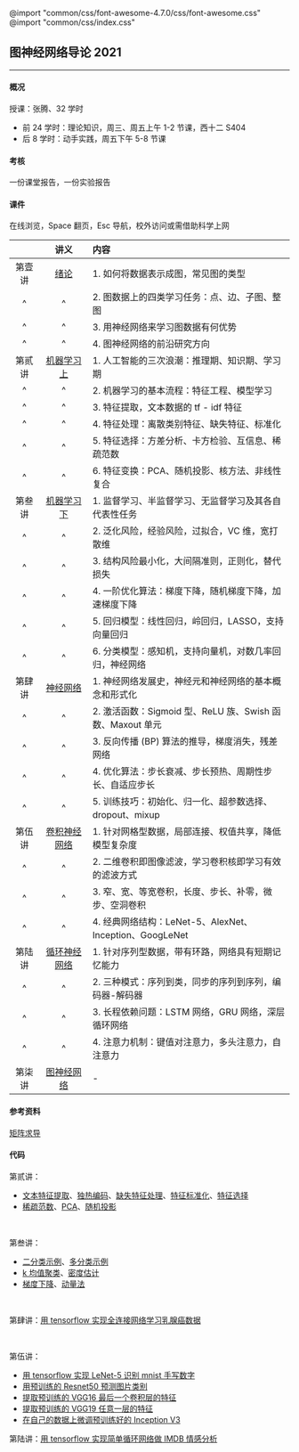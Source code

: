 @import "common/css/font-awesome-4.7.0/css/font-awesome.css"
@import "common/css/index.css"

## 图神经网络导论 2021

---

#### 概况

授课：张腾、32 学时

- 前 24 学时：理论知识，周三、周五上午 1-2 节课，西十二 S404
- 后 8 学时：动手实践，周五下午 5-8 节课

#### 考核

一份课堂报告，一份实验报告

#### 课件

在线浏览，Space 翻页，Esc 导航，校外访问或需借助科学上网

<div class="threelines outline" markdown=1>

|        |             讲义             | 内容                                                      |
| :----: | :--------------------------: | :-------------------------------------------------------- |
| 第壹讲 |     [绪论](2021/01.html)     | 1. 如何将数据表示成图，常见图的类型                       |
|   ^    |              ^               | 2. 图数据上的四类学习任务：点、边、子图、整图             |
|   ^    |              ^               | 3. 用神经网络来学习图数据有何优势                         |
|   ^    |              ^               | 4. 图神经网络的前沿研究方向                               |
| 第贰讲 | [机器学习 上](2021/02.html)  | 1. 人工智能的三次浪潮：推理期、知识期、学习期             |
|   ^    |              ^               | 2. 机器学习的基本流程：特征工程、模型学习                 |
|   ^    |              ^               | 3. 特征提取，文本数据的 tf - idf 特征                     |
|   ^    |              ^               | 4. 特征处理：离散类别特征、缺失特征、标准化               |
|   ^    |              ^               | 5. 特征选择：方差分析、卡方检验、互信息、稀疏范数         |
|   ^    |              ^               | 6. 特征变换：PCA、随机投影、核方法、非线性复合            |
| 第叁讲 | [机器学习 下](2021/03.html)  | 1. 监督学习、半监督学习、无监督学习及其各自代表性任务     |
|   ^    |              ^               | 2. 泛化风险，经验风险，过拟合，VC 维，宽打散维            |
|   ^    |              ^               | 3. 结构风险最小化，大间隔准则，正则化，替代损失           |
|   ^    |              ^               | 4. 一阶优化算法：梯度下降，随机梯度下降，加速梯度下降     |
|   ^    |              ^               | 5. 回归模型：线性回归，岭回归，LASSO，支持向量回归        |
|   ^    |              ^               | 6. 分类模型：感知机，支持向量机，对数几率回归，神经网络   |
| 第肆讲 |   [神经网络](2021/04.html)   | 1. 神经网络发展史，神经元和神经网络的基本概念和形式化     |
|   ^    |              ^               | 2. 激活函数：Sigmoid 型、ReLU 族、Swish 函数、Maxout 单元 |
|   ^    |              ^               | 3. 反向传播 (BP) 算法的推导，梯度消失，残差网络           |
|   ^    |              ^               | 4. 优化算法：步长衰减、步长预热、周期性步长、自适应步长   |
|   ^    |              ^               | 5. 训练技巧：初始化、归一化、超参数选择、dropout、mixup   |
| 第伍讲 | [卷积神经网络](2021/05.html) | 1. 针对网格型数据，局部连接、权值共享，降低模型复杂度     |
|   ^    |              ^               | 2. 二维卷积即图像滤波，学习卷积核即学习有效的滤波方式     |
|   ^    |              ^               | 3. 窄、宽、等宽卷积，长度、步长、补零，微步、空洞卷积     |
|   ^    |              ^               | 4. 经典网络结构：LeNet-5、AlexNet、Inception、GoogLeNet   |
| 第陆讲 | [循环神经网络](2021/06.html) | 1. 针对序列型数据，带有环路，网络具有短期记忆能力         |
|   ^    |              ^               | 2. 三种模式：序列到类，同步的序列到序列，编码器-解码器    |
|   ^    |              ^               | 3. 长程依赖问题：LSTM 网络，GRU 网络，深层循环网络        |
|   ^    |              ^               | 4. 注意力机制：键值对注意力，多头注意力，自注意力         |
| 第柒讲 |  [图神经网络](2021/08.html)  | -                                                         |

</div>

#### 参考资料

[矩阵求导](2021/supp-matrix-calculus.html)

#### 代码

第贰讲：

- [文本特征提取](python/text-feat.ipynb)、[独热编码](python/one-hot-encoding.ipynb)、[缺失特征处理](python/missing-feat.ipynb)、[特征标准化](python/feat-scaler.ipynb)、[特征选择](python/feat-selection.ipynb)
- [稀疏范数](python/sparse-norm.ipynb)、[PCA](python/pca.ipynb)、[随机投影](python/random-projection.ipynb)

<br>

第叁讲：

- [二分类示例](python/binary-classif.ipynb)、[多分类示例](python/multi-classif.ipynb)
- [k 均值聚类](python/clustering.ipynb)、[密度估计](python/density-estimation.ipynb)
- [梯度下降](python/gradient-descent.ipynb)、[动量法](python/momentum.ipynb)

<br>

第肆讲：[用 tensorflow 实现全连接网络学习乳腺癌数据](python/dnn-wdbc.py)

<br>

第伍讲：

- [用 tensorflow 实现 LeNet-5 识别 mnist 手写数字](python/lenet5-mnist.py)
- [用预训练的 Resnet50 预测图片类别](python/resnet50.py)
- [提取预训练的 VGG16 最后一个卷积层的特征](python/vgg16.py)
- [提取预训练的 VGG19 任意一层的特征](python/vgg19.py)
- [在自己的数据上微调预训练好的 Inception V3](python/vgg19.py)

第陆讲：[用 tensorflow 实现简单循环网络做 IMDB 情感分析](python/rnn4imdb.py)
